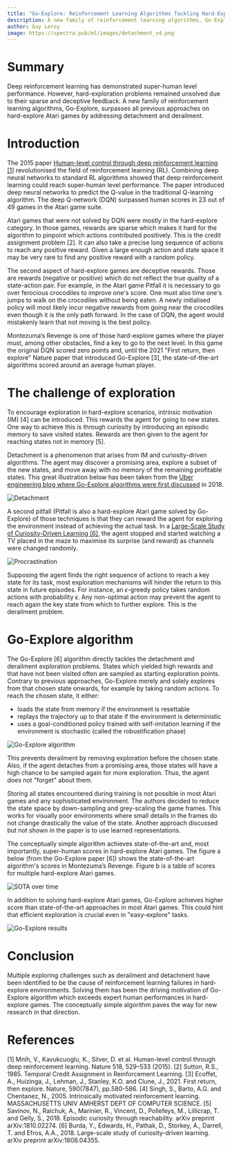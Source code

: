 ```yaml
---
title: "Go-Explore: Reinforcement Learning Algorithms Tackling Hard-Explore Tasks"
description: A new family of reinforcement learning algorithms, Go-Explore, surpasses all previous approaches on hard-explore Atari games by addressing detachment and derailment.
author: Guy Leroy
image: https://spectra.pub/ml/images/detachment_v4.png
---
```


# Summary

Deep reinforcement learning has demonstrated super-human level performance. However, hard-exploration problems remained unsolved due to their sparse and deceptive feedback. A new family of reinforcement learning algorithms, Go-Explore, surpasses all previous approaches on hard-explore Atari games by addressing detachment and derailment.

# Introduction

The 2015 paper [Human-level control through deep reinforcement learning [1]](https://www.nature.com/articles/nature14236) revolutionised the field of reinforcement learning (RL). Combining deep neural networks to standard RL algorithms showed that deep reinforcement learning could reach super-human level performance. The paper introduced deep neural networks to predict the Q-value in the traditional Q-learning algorithm. The deep Q-network (DQN) surpassed human scores in 23 out of 49 games in the Atari game suite. 

Atari games that were not solved by DQN were mostly in the hard-explore category. In those games, rewards are sparse which makes it hard for the algorithm to pinpoint which actions contributed positively. This is the credit assignment problem [2]. It can also take a precise long sequence of actions to reach any positive reward. Given a large enough action and state space it may be very rare to find any positive reward with a random policy.

The second aspect of hard-explore games are deceptive rewards. Those are rewards (negative or positive) which do not reflect the true quality of a state-action pair. For example, in the Atari game Pitfall it is necessary to go over ferocious crocodiles to improve one's score. One must also time one's jumps to walk on the crocodiles without being eaten. A newly initialised policy will most likely incur negative rewards from going near the crocodiles even though it is the only path forward. In the case of DQN, the agent would mistakenly learn that not moving is the best policy.

Montezuma’s Revenge is one of those hard-explore games where the player must, among other obstacles, find a key to go to the next level. In this game the original DQN scored zero points and, until the 2021 "First return, then explore" Nature paper that introduced Go-Explore [3], the state-of-the-art algorithms scored around an average human player. 

# The challenge of exploration

To encourage exploration in hard-explore scenarios, intrinsic motivation (IM) [4] can be introduced. This rewards the agent for going to new states. One way to achieve this is through curiosity by introducing an episodic memory to save visited states. Rewards are then given to the agent for reaching states not in memory [5]. 

Detachment is a phenomenon that arises from IM and curiosity-driven algorithms. The agent may discover a promising area, explore a subset of the new states, and move away with no memory of the remaining profitable states. This great illustration below has been taken from the [Uber engineering blog where Go-Explore algorithms were first discussed](https://eng.uber.com/go-explore/) in 2018.

![Detachment](images/detachment_v4.png)

A second pitfall (Pitfall is also a hard-explore Atari game solved by Go-Explore) of those techniques is that they can reward the agent for exploring the environment instead of achieving the actual task. In a [Large-Scale Study of Curiosity-Driven Learning [6]](https://pathak22.github.io/large-scale-curiosity/), the agent stopped and started watching a TV placed in the maze to maximise its surprise (and reward) as channels were changed randomly.

![Procrastination](images/tv.gif)

Supposing the agent finds the right sequence of actions to reach a key state for its task, most exploration mechanisms will hinder the return to this state in future episodes. For instance, an $\epsilon$-greedy policy takes random actions with probability $\epsilon$. Any non-optimal action may prevent the agent to reach again the key state from which to further explore. This is the derailment problem.

# Go-Explore algorithm

The Go-Explore [6] algorithm directly tackles the detachment and derailment exploration problems. States which yielded high rewards and that have not been visited often are sampled as starting exploration points. Contrary to previous approaches, Go-Explore merely and solely explores from that chosen state onwards, for example by taking random actions. To reach the chosen state, it either:
- loads the state from memory if the environment is resettable
- replays the trajectory up to that state if the environment is deterministic
- uses a goal-conditioned policy trained with self-imitation learning if the environment is stochastic (called the robustification phase)

![Go-Explore algorithm](images/go-explore-method.webp)
  
This prevents derailment by removing exploration before the chosen state. Also, if the agent detaches from a promising area, those states will have a high chance to be sampled again for more exploration. Thus, the agent does not "forget" about them.

Storing all states encountered during training is not possible in most Atari games and any sophisticated environment. The authors decided to reduce the state space by down-sampling and grey-scaling the game frames. This works for visually poor environments where small details in the frames do not change drastically the value of the state. Another approach discussed but not shown in the paper is to use learned representations.

The conceptually simple algorithm achieves state-of-the-art and, most importantly, super-human scores in hard-explore Atari games. The figure a below (from the Go-Explore paper [6]) shows the state-of-the-art algorithm's scores in Montezuma’s Revenge. Figure b is a table of scores for multiple hard-explore Atari games.

![SOTA over time](images/sota.webp)

In addition to solving hard-explore Atari games, Go-Explore achieves higher score than state-of-the-art approaches in most Atari games. This could hint that efficient exploration is crucial even in "easy-explore" tasks. 

![Go-Explore results](images/go-explore-results.webp)

# Conclusion

Multiple exploring challenges such as derailment and detachment have been identified to be the cause of reinforcement learning failures in hard-explore environments. Solving them has been the driving motivation of Go-Explore algorithm which exceeds expert human performances in hard-explore games. The conceptually simple algorithm paves the way for new research in that direction. 

# References 

[1] Mnih, V., Kavukcuoglu, K., Silver, D. et al. Human-level control through deep reinforcement learning. Nature 518, 529–533 (2015).
[2] Sutton, R.S., 1985. Temporal Credit Assignment in Reinforcement Learning.
[3] Ecoffet, A., Huizinga, J., Lehman, J., Stanley, K.O. and Clune, J., 2021. First return, then explore. Nature, 590(7847), pp.580-586.
[4] Singh, S., Barto, A.G. and Chentanez, N., 2005. Intrinsically motivated reinforcement learning. MASSACHUSETTS UNIV AMHERST DEPT OF COMPUTER SCIENCE.
[5] Savinov, N., Raichuk, A., Marinier, R., Vincent, D., Pollefeys, M., Lillicrap, T. and Gelly, S., 2018. Episodic curiosity through reachability. arXiv preprint arXiv:1810.02274.
[6] Burda, Y., Edwards, H., Pathak, D., Storkey, A., Darrell, T. and Efros, A.A., 2018. Large-scale study of curiosity-driven learning. arXiv preprint arXiv:1808.04355.
